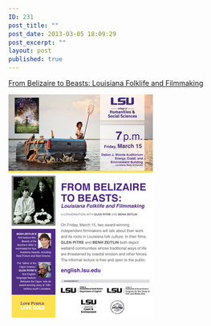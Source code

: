 ```yaml
---
ID: 231
post_title: ""
post_date: 2013-03-05 18:09:29
post_excerpt: ""
layout: post
published: true
---
```

<a href="http://www.english.lsu.edu/Events/2013/item57248.html">From Belizaire to Beasts: Louisiana Folklife and Filmmaking</a>

<img alt="" src="/uploads/2013/03/item58731.jpg" />